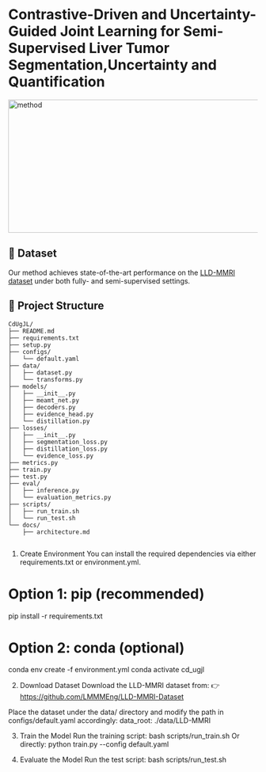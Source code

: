 
# Contrastive-Driven and Uncertainty-Guided Joint Learning for Semi-Supervised Liver Tumor Segmentation,Uncertainty and Quantification
<img width="654" height="269" alt="method" src="https://github.com/user-attachments/assets/cf8f853e-06d7-4143-a3be-16d23995400d" />

## 🔗 Dataset
Our method achieves state-of-the-art performance on the [LLD-MMRI dataset](https://github.com/LMMMEng/LLD-MMRI-Dataset) under both fully- and semi-supervised settings.


## 📁 Project Structure
```
CdUgJL/
├── README.md  
├── requirements.txt  
├── setup.py  
├── configs/
│   └── default.yaml  
├── data/
│   ├── dataset.py  
│   └── transforms.py  
├── models/
│   ├── __init__.py  
│   ├── meamt_net.py  
│   ├── decoders.py  
│   ├── evidence_head.py  
│   └── distillation.py  
├── losses/
│   ├── __init__.py  
│   ├── segmentation_loss.py  
│   ├── distillation_loss.py  
│   └── evidence_loss.py  
├── metrics.py 
├── train.py  
├── test.py  
├── eval/
│   ├── inference.py  
│   └── evaluation_metrics.py  
├── scripts/
│   ├── run_train.sh  
│   └── run_test.sh  
└── docs/
    ├── architecture.md  
  
```
1. Create Environment
You can install the required dependencies via either requirements.txt or environment.yml.

# Option 1: pip (recommended)
pip install -r requirements.txt

# Option 2: conda (optional)
conda env create -f environment.yml
conda activate cd_ugjl

2. Download Dataset
Download the LLD-MMRI dataset from: 👉 https://github.com/LMMMEng/LLD-MMRI-Dataset

Place the dataset under the data/ directory and modify the path in configs/default.yaml accordingly:
data_root: ./data/LLD-MMRI

3. Train the Model
Run the training script:
bash scripts/run_train.sh
Or directly:
python train.py --config default.yaml

4. Evaluate the Model
Run the test script:
bash scripts/run_test.sh









